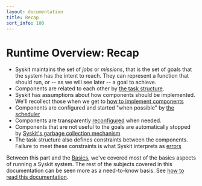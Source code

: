 ```yaml
---
layout: documentation
title: Recap
sort_info: 100
---
```


# Runtime Overview: Recap

- Syskit maintains the set of _jobs_ or _missions_, that is the set of goals
  that the system has the intent to reach. They can represent a function that
  should run, or -- as we will see later -- a goal to achieve.
- Components are related to each other by [the task
  structure](task_structure.html).
- Syskit has assumptions about how components should be implemented. We'll
  recollect those when we get to [how to implement
  components](../writing_components/index.html)
- Components are configured and started "when possible" by [the
  scheduler](event_loop.html#scheduling)
- Components are transparently [reconfigured](event_loop.html#reconfiguration)
  when needed.
- Components that are not useful to the goals are automatically stopped by
  [Syskit's garbage collection mechanism](event_loop.html#garbage_collection)
- The task structure also defines constraints between the components. Failure to
  meet these constraints is what Syskit interprets as [errors](exceptions.html)

Between this part and the [Basics](../basics), we've covered most of the basics
aspects of running a Syskit system. The rest of the subjects covered in this documentation
can be seen more as a need-to-know basis. See [how to read this documentation](../index.html#how_to_read).

